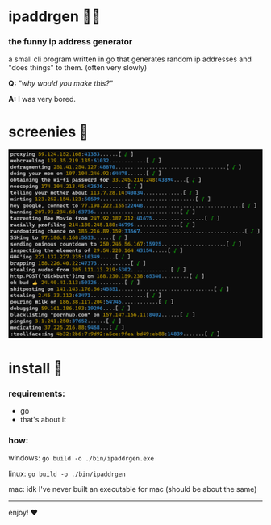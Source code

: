 # ipaddrgen 👩‍💻
### the funny ip address generator

a small cli program written in go that generates random ip addresses and "does things" to them. (often very slowly)

**Q:** *"why would you make this?"*

**A:** I was very bored.

# screenies 📸

![ipaddrgen in action](screenshots/v1term.png)

# install 📀

### requirements:

- go
- that's about it

### how:

windows: `go build -o ./bin/ipaddrgen.exe`

linux: `go build -o ./bin/ipaddrgen`

mac: idk I've never built an executable for mac (should be about the same)

---

enjoy! ❤